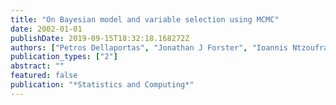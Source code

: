 ```yaml
---
title: "On Bayesian model and variable selection using MCMC"
date: 2002-01-01
publishDate: 2019-09-15T18:32:18.168272Z
authors: ["Petros Dellaportas", "Jonathan J Forster", "Ioannis Ntzoufras"]
publication_types: ["2"]
abstract: ""
featured: false
publication: "*Statistics and Computing*"
---
```


